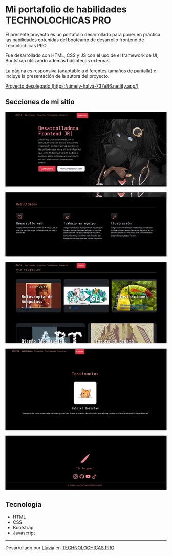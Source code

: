 # Mi portafolio de habilidades TECHNOLOCHICAS PRO

El presente proyecto es un portafolio desarrollado para poner en práctica las habilidades obtenidas del bootcamp de desarrollo frontend de Tecnolochicas PRO.

Fue desarrollado con HTML, CSS y JS con el uso de el framework de UI, Bootstrap utilizando además bibliotecas externas.

La página es responsiva (adaptable a diferentes tamaños de pantalla) e incluye la presentación de la autora del proyecto.

[Proyecto desplegado (https://timely-halva-737e86.netlify.app/)](https://timely-halva-737e86.netlify.app/)

## Secciones de mi sitio

![Presentación](assets/readme/1.jpg)

![Habilidades](assets/readme/2.jpg)

![Mis proyectos](assets/readme/3.jpg)

![Testimonios](assets/readme/4.jpg)

![Redes](assets/readme/5.jpg)

## Tecnología

* HTML
* CSS
* Bootstrap
* Javascript

---

Desarrollado por [Lluvia](https://www.instagram.com/rain.colors0506?igsh=ajJ5cGZxdm1haGM3) en [TECHNOLOCHICAS PRO](https://tecnolochicas.mx/)